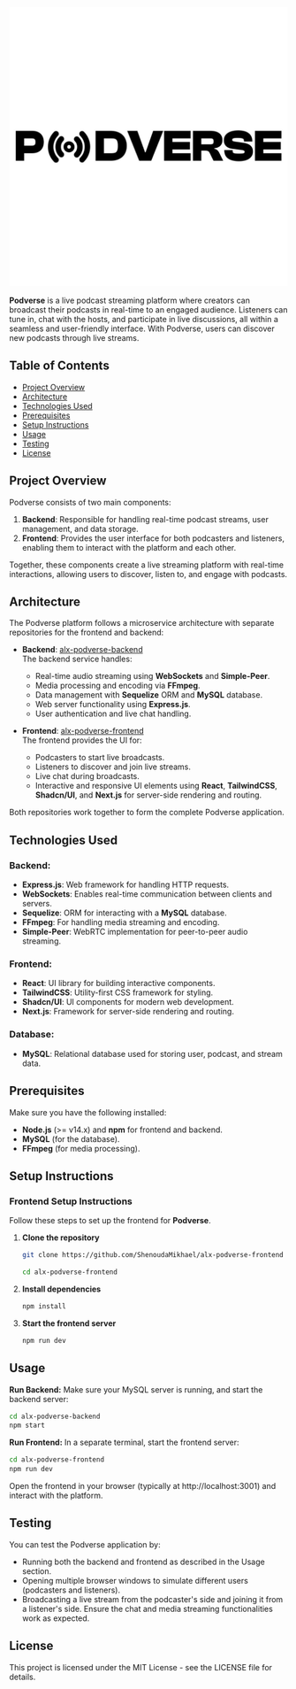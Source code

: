 <div align="center">
    <a>
        <img src="readme_images/podverse.jpg">
    </a>
</div>

**Podverse** is a live podcast streaming platform where creators can broadcast their podcasts in real-time to an engaged audience. Listeners can tune in, chat with the hosts, and participate in live discussions, all within a seamless and user-friendly interface. With Podverse, users can discover new podcasts through live streams.

## Table of Contents

- [Project Overview](#project-overview)
- [Architecture](#architecture)
- [Technologies Used](#technologies-used)
- [Prerequisites](#prerequisites)
- [Setup Instructions](#setup-instructions)
- [Usage](#usage)
- [Testing](#testing)
- [License](#license)

## Project Overview

Podverse consists of two main components:
1. **Backend**: Responsible for handling real-time podcast streams, user management, and data storage.
2. **Frontend**: Provides the user interface for both podcasters and listeners, enabling them to interact with the platform and each other.

Together, these components create a live streaming platform with real-time interactions, allowing users to discover, listen to, and engage with podcasts.

## Architecture

The Podverse platform follows a microservice architecture with separate repositories for the frontend and backend:

- **Backend**: [alx-podverse-backend](https://github.com/ShenoudaMikhael/alx-podverse-backend)  
  The backend service handles:
  - Real-time audio streaming using **WebSockets** and **Simple-Peer**.
  - Media processing and encoding via **FFmpeg**.
  - Data management with **Sequelize** ORM and **MySQL** database.
  - Web server functionality using **Express.js**.
  - User authentication and live chat handling.

- **Frontend**: [alx-podverse-frontend](https://github.com/ShenoudaMikhael/alx-podverse-frontend)  
  The frontend provides the UI for:
  - Podcasters to start live broadcasts.
  - Listeners to discover and join live streams.
  - Live chat during broadcasts.
  - Interactive and responsive UI elements using **React**, **TailwindCSS**, **Shadcn/UI**, and **Next.js** for server-side rendering and routing.

Both repositories work together to form the complete Podverse application.

## Technologies Used

### Backend:
- **Express.js**: Web framework for handling HTTP requests.
- **WebSockets**: Enables real-time communication between clients and servers.
- **Sequelize**: ORM for interacting with a **MySQL** database.
- **FFmpeg**: For handling media streaming and encoding.
- **Simple-Peer**: WebRTC implementation for peer-to-peer audio streaming.

### Frontend:
- **React**: UI library for building interactive components.
- **TailwindCSS**: Utility-first CSS framework for styling.
- **Shadcn/UI**: UI components for modern web development.
- **Next.js**: Framework for server-side rendering and routing.

### Database:
- **MySQL**: Relational database used for storing user, podcast, and stream data.

## Prerequisites

Make sure you have the following installed:

- **Node.js** (>= v14.x) and **npm** for frontend and backend.
- **MySQL** (for the database).
- **FFmpeg** (for media processing).

## Setup Instructions

### Frontend Setup Instructions

Follow these steps to set up the frontend for **Podverse**.

1. **Clone the repository**

   ```bash
   git clone https://github.com/ShenoudaMikhael/alx-podverse-frontend
   ```
   ```bash
   cd alx-podverse-frontend
   ```

2. **Install dependencies**
   ```bash
   npm install
   ```

3. **Start the frontend server**
   ```bash
   npm run dev
   ```

## Usage
**Run Backend:** Make sure your MySQL server is running, and start the backend server:

```bash
cd alx-podverse-backend
npm start
```
**Run Frontend:** In a separate terminal, start the frontend server:

```bash
cd alx-podverse-frontend
npm run dev
```
Open the frontend in your browser (typically at http://localhost:3001) and interact with the platform.

## Testing
You can test the Podverse application by:

- Running both the backend and frontend as described in the Usage section.
- Opening multiple browser windows to simulate different users (podcasters and listeners).
- Broadcasting a live stream from the podcaster's side and joining it from a listener's side.
Ensure the chat and media streaming functionalities work as expected.

## License
This project is licensed under the MIT License - see the LICENSE file for details.
